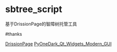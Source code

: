 # sbtree_script
基于DrissionPage的智障树托管工具

#thanks

[DrissionPage](https://github.com/g1879/DrissionPage)
[PyOneDark_Qt_Widgets_Modern_GUI](https://github.com/Wanderson-Magalhaes/PyOneDark_Qt_Widgets_Modern_GUI)
